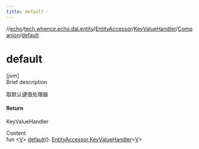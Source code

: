 ```yaml
---
title: default -
---
```

//[echo](../../../../index.md)/[tech.whence.echo.dal.entity](../../../index.md)/[EntityAccessor](../../index.md)/[KeyValueHandler](../index.md)/[Companion](index.md)/[default](default.md)



# default  
[jvm]  
Brief description  


取默认键值处理器



#### Return  


KeyValueHandler<E>

  
Content  
fun <[V](default.md)> [default](default.md)(): [EntityAccessor.KeyValueHandler](../index.md)<[V](default.md)>  




